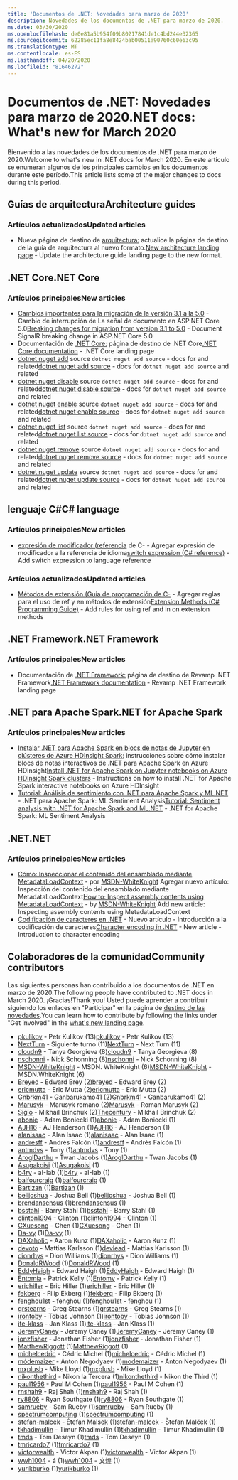 ```yaml
---
title: 'Documentos de .NET: Novedades para marzo de 2020'
description: Novedades de los documentos de .NET para marzo de 2020.
ms.date: 03/30/2020
ms.openlocfilehash: de0e81a5b954f09b80217841de1c4bd244e32365
ms.sourcegitcommit: 62285ec11fa8e8424bab00511a90760c60e63c95
ms.translationtype: MT
ms.contentlocale: es-ES
ms.lasthandoff: 04/20/2020
ms.locfileid: "81646272"
---
```

# <a name="net-docs-whats-new-for-march-2020"></a><span data-ttu-id="64f62-103">Documentos de .NET: Novedades para marzo de 2020</span><span class="sxs-lookup"><span data-stu-id="64f62-103">.NET docs: What's new for March 2020</span></span>

<span data-ttu-id="64f62-104">Bienvenido a las novedades de los documentos de .NET para marzo de 2020.</span><span class="sxs-lookup"><span data-stu-id="64f62-104">Welcome to what's new in .NET docs for March 2020.</span></span> <span data-ttu-id="64f62-105">En este artículo se enumeran algunos de los principales cambios en los documentos durante este período.</span><span class="sxs-lookup"><span data-stu-id="64f62-105">This article lists some of the major changes to docs during this period.</span></span>

## <a name="architecture-guides"></a><span data-ttu-id="64f62-106">Guías de arquitectura</span><span class="sxs-lookup"><span data-stu-id="64f62-106">Architecture guides</span></span>

### <a name="updated-articles"></a><span data-ttu-id="64f62-107">Artículos actualizados</span><span class="sxs-lookup"><span data-stu-id="64f62-107">Updated articles</span></span>

- <span data-ttu-id="64f62-108">Nueva página de destino de [arquitectura:](../architecture/index.yml) actualice la página de destino de la guía de arquitectura al nuevo formato.</span><span class="sxs-lookup"><span data-stu-id="64f62-108">[New architecture landing page](../architecture/index.yml) - Update the architecture guide landing page to the new format.</span></span>

## <a name="net-core"></a><span data-ttu-id="64f62-109">.NET Core</span><span class="sxs-lookup"><span data-stu-id="64f62-109">.NET Core</span></span>

### <a name="new-articles"></a><span data-ttu-id="64f62-110">Artículos principales</span><span class="sxs-lookup"><span data-stu-id="64f62-110">New articles</span></span>

- <span data-ttu-id="64f62-111">[Cambios importantes para la migración de la versión 3.1 a la 5.0](../core/compatibility/3.1-5.0.md) - Cambio de interrupción de La señal de documento en ASP.NET Core 5.0</span><span class="sxs-lookup"><span data-stu-id="64f62-111">[Breaking changes for migration from version 3.1 to 5.0](../core/compatibility/3.1-5.0.md) - Document SignalR breaking change in ASP.NET Core 5.0</span></span>
- <span data-ttu-id="64f62-112">Documentación de [.NET Core:](../core/index.yml) página de destino de .NET Core</span><span class="sxs-lookup"><span data-stu-id="64f62-112">[.NET Core documentation](../core/index.yml) - .NET Core landing page</span></span>
- <span data-ttu-id="64f62-113">[dotnet nuget add](../core/tools/dotnet-nuget-add-source.md) source `dotnet nuget add source` - docs for and related</span><span class="sxs-lookup"><span data-stu-id="64f62-113">[dotnet nuget add source](../core/tools/dotnet-nuget-add-source.md) - docs for `dotnet nuget add source` and related</span></span>
- <span data-ttu-id="64f62-114">[dotnet nuget disable](../core/tools/dotnet-nuget-disable-source.md) source `dotnet nuget add source` - docs for and related</span><span class="sxs-lookup"><span data-stu-id="64f62-114">[dotnet nuget disable source](../core/tools/dotnet-nuget-disable-source.md) - docs for `dotnet nuget add source` and related</span></span>
- <span data-ttu-id="64f62-115">[dotnet nuget enable](../core/tools/dotnet-nuget-enable-source.md) source `dotnet nuget add source` - docs for and related</span><span class="sxs-lookup"><span data-stu-id="64f62-115">[dotnet nuget enable source](../core/tools/dotnet-nuget-enable-source.md) - docs for `dotnet nuget add source` and related</span></span>
- <span data-ttu-id="64f62-116">[dotnet nuget list](../core/tools/dotnet-nuget-list-source.md) source `dotnet nuget add source` - docs for and related</span><span class="sxs-lookup"><span data-stu-id="64f62-116">[dotnet nuget list source](../core/tools/dotnet-nuget-list-source.md) - docs for `dotnet nuget add source` and related</span></span>
- <span data-ttu-id="64f62-117">[dotnet nuget remove](../core/tools/dotnet-nuget-remove-source.md) source `dotnet nuget add source` - docs for and related</span><span class="sxs-lookup"><span data-stu-id="64f62-117">[dotnet nuget remove source](../core/tools/dotnet-nuget-remove-source.md) - docs for `dotnet nuget add source` and related</span></span>
- <span data-ttu-id="64f62-118">[dotnet nuget update](../core/tools/dotnet-nuget-update-source.md) source `dotnet nuget add source` - docs for and related</span><span class="sxs-lookup"><span data-stu-id="64f62-118">[dotnet nuget update source](../core/tools/dotnet-nuget-update-source.md) - docs for `dotnet nuget add source` and related</span></span>

## <a name="c-language"></a><span data-ttu-id="64f62-119">lenguaje C#</span><span class="sxs-lookup"><span data-stu-id="64f62-119">C# language</span></span>

### <a name="new-articles"></a><span data-ttu-id="64f62-120">Artículos principales</span><span class="sxs-lookup"><span data-stu-id="64f62-120">New articles</span></span>

- <span data-ttu-id="64f62-121">[expresión de modificador (referencia](../csharp/language-reference/operators/switch-expression.md) de C- - Agregar expresión de modificador a la referencia de idioma</span><span class="sxs-lookup"><span data-stu-id="64f62-121">[switch expression (C# reference)](../csharp/language-reference/operators/switch-expression.md) - Add switch expression to language reference</span></span>

### <a name="updated-articles"></a><span data-ttu-id="64f62-122">Artículos actualizados</span><span class="sxs-lookup"><span data-stu-id="64f62-122">Updated articles</span></span>

- <span data-ttu-id="64f62-123">[Métodos de extensión (Guía de programación de C-](../csharp/programming-guide/classes-and-structs/extension-methods.md) - Agregar reglas para el uso de ref y en métodos de extensión</span><span class="sxs-lookup"><span data-stu-id="64f62-123">[Extension Methods (C# Programming Guide)](../csharp/programming-guide/classes-and-structs/extension-methods.md) - Add rules for using ref and in on extension methods</span></span>

## <a name="net-framework"></a><span data-ttu-id="64f62-124">.NET Framework</span><span class="sxs-lookup"><span data-stu-id="64f62-124">.NET Framework</span></span>

### <a name="new-articles"></a><span data-ttu-id="64f62-125">Artículos principales</span><span class="sxs-lookup"><span data-stu-id="64f62-125">New articles</span></span>

- <span data-ttu-id="64f62-126">Documentación de [.NET Framework:](../framework/index.yml) página de destino de Revamp .NET Framework</span><span class="sxs-lookup"><span data-stu-id="64f62-126">[.NET Framework documentation](../framework/index.yml) - Revamp .NET Framework landing page</span></span>

## <a name="net-for-apache-spark"></a><span data-ttu-id="64f62-127">.NET para Apache Spark</span><span class="sxs-lookup"><span data-stu-id="64f62-127">.NET for Apache Spark</span></span>

### <a name="new-articles"></a><span data-ttu-id="64f62-128">Artículos principales</span><span class="sxs-lookup"><span data-stu-id="64f62-128">New articles</span></span>

- <span data-ttu-id="64f62-129">[Instalar .NET para Apache Spark en blocs de notas de Jupyter en clústeres de Azure HDInsight Spark:](../spark/how-to-guides/hdinsight-notebook-installation.md) instrucciones sobre cómo instalar blocs de notas interactivos de .NET para Apache Spark en Azure HDInsight</span><span class="sxs-lookup"><span data-stu-id="64f62-129">[Install .NET for Apache Spark on Jupyter notebooks on Azure HDInsight Spark clusters](../spark/how-to-guides/hdinsight-notebook-installation.md) - Instructions on how to install .NET for Apache Spark interactive notebooks on Azure HDInsight</span></span>
- <span data-ttu-id="64f62-130">[Tutorial: Análisis de sentimiento con .NET para Apache Spark y ML.NET](../spark/tutorials/ml-sentiment-analysis.md) - .NET para Apache Spark: ML Sentiment Analysis</span><span class="sxs-lookup"><span data-stu-id="64f62-130">[Tutorial: Sentiment analysis with .NET for Apache Spark and ML.NET](../spark/tutorials/ml-sentiment-analysis.md) - .NET for Apache Spark: ML Sentiment Analysis</span></span>

## <a name="net"></a><span data-ttu-id="64f62-131">.NET</span><span class="sxs-lookup"><span data-stu-id="64f62-131">.NET</span></span>

### <a name="new-articles"></a><span data-ttu-id="64f62-132">Artículos principales</span><span class="sxs-lookup"><span data-stu-id="64f62-132">New articles</span></span>

- <span data-ttu-id="64f62-133">[Cómo: Inspeccionar el contenido del ensamblado mediante MetadataLoadContext](../standard/assembly/inspect-contents-using-metadataloadcontext.md) - por [MSDN-WhiteKnight](https://github.com/MSDN-WhiteKnight) Agregar nuevo artículo: Inspección del contenido del ensamblado mediante MetadataLoadContext</span><span class="sxs-lookup"><span data-stu-id="64f62-133">[How to: Inspect assembly contents using MetadataLoadContext](../standard/assembly/inspect-contents-using-metadataloadcontext.md) - by [MSDN-WhiteKnight](https://github.com/MSDN-WhiteKnight) Add new article: Inspecting assembly contents using MetadataLoadContext</span></span>
- <span data-ttu-id="64f62-134">[Codificación de caracteres en .NET](../standard/base-types/character-encoding-introduction.md) - Nuevo artículo - Introducción a la codificación de caracteres</span><span class="sxs-lookup"><span data-stu-id="64f62-134">[Character encoding in .NET](../standard/base-types/character-encoding-introduction.md) - New article - Introduction to character encoding</span></span>

## <a name="community-contributors"></a><span data-ttu-id="64f62-135">Colaboradores de la comunidad</span><span class="sxs-lookup"><span data-stu-id="64f62-135">Community contributors</span></span>

<span data-ttu-id="64f62-136">Las siguientes personas han contribuido a los documentos de .NET en marzo de 2020.</span><span class="sxs-lookup"><span data-stu-id="64f62-136">The following people have contributed to .NET docs in March 2020.</span></span> <span data-ttu-id="64f62-137">¡Gracias!</span><span class="sxs-lookup"><span data-stu-id="64f62-137">Thank you!</span></span> <span data-ttu-id="64f62-138">Usted puede aprender a contribuir siguiendo los enlaces en "Participar" en la página de [destino de las novedades](index.yml).</span><span class="sxs-lookup"><span data-stu-id="64f62-138">You can learn how to contribute by following the links under "Get involved" in the [what's new landing page](index.yml).</span></span>

- <span data-ttu-id="64f62-139">[pkulikov](https://github.com/pkulikov) - Petr Kulikov (13)</span><span class="sxs-lookup"><span data-stu-id="64f62-139">[pkulikov](https://github.com/pkulikov) - Petr Kulikov (13)</span></span>
- <span data-ttu-id="64f62-140">[NextTurn](https://github.com/NextTurn) - Siguiente turno (11)</span><span class="sxs-lookup"><span data-stu-id="64f62-140">[NextTurn](https://github.com/NextTurn) - Next Turn (11)</span></span>
- <span data-ttu-id="64f62-141">[cloudn9](https://github.com/cloudn9) - Tanya Georgieva (8)</span><span class="sxs-lookup"><span data-stu-id="64f62-141">[cloudn9](https://github.com/cloudn9) - Tanya Georgieva (8)</span></span>
- <span data-ttu-id="64f62-142">[nschonni](https://github.com/nschonni) - Nick Schonning (8)</span><span class="sxs-lookup"><span data-stu-id="64f62-142">[nschonni](https://github.com/nschonni) - Nick Schonning (8)</span></span>
- <span data-ttu-id="64f62-143">[MSDN-WhiteKnight](https://github.com/MSDN-WhiteKnight) - MSDN. WhiteKnight (6)</span><span class="sxs-lookup"><span data-stu-id="64f62-143">[MSDN-WhiteKnight](https://github.com/MSDN-WhiteKnight) - MSDN.WhiteKnight (6)</span></span>
- <span data-ttu-id="64f62-144">[Breyed](https://github.com/breyed) - Edward Brey (2)</span><span class="sxs-lookup"><span data-stu-id="64f62-144">[breyed](https://github.com/breyed) - Edward Brey (2)</span></span>
- <span data-ttu-id="64f62-145">[ericmutta](https://github.com/ericmutta) - Eric Mutta (2)</span><span class="sxs-lookup"><span data-stu-id="64f62-145">[ericmutta](https://github.com/ericmutta) - Eric Mutta (2)</span></span>
- <span data-ttu-id="64f62-146">[Gnbrkm41](https://github.com/Gnbrkm41) - Ganbarukamo41 (2)</span><span class="sxs-lookup"><span data-stu-id="64f62-146">[Gnbrkm41](https://github.com/Gnbrkm41) - Ganbarukamo41 (2)</span></span>
- <span data-ttu-id="64f62-147">[Marusyk](https://github.com/Marusyk) - Marusyk romano (2)</span><span class="sxs-lookup"><span data-stu-id="64f62-147">[Marusyk](https://github.com/Marusyk) - Roman Marusyk (2)</span></span>
- <span data-ttu-id="64f62-148">[Siglo](https://github.com/Thecentury) - Mikhail Brinchuk (2)</span><span class="sxs-lookup"><span data-stu-id="64f62-148">[Thecentury](https://github.com/Thecentury) - Mikhail Brinchuk (2)</span></span>
- <span data-ttu-id="64f62-149">[abonie](https://github.com/abonie) - Adam Boniecki (1)</span><span class="sxs-lookup"><span data-stu-id="64f62-149">[abonie](https://github.com/abonie) - Adam Boniecki (1)</span></span>
- <span data-ttu-id="64f62-150">[AJH16](https://github.com/AJH16) - AJ Henderson (1)</span><span class="sxs-lookup"><span data-stu-id="64f62-150">[AJH16](https://github.com/AJH16) - AJ Henderson (1)</span></span>
- <span data-ttu-id="64f62-151">[alanisaac](https://github.com/alanisaac) - Alan Isaac (1)</span><span class="sxs-lookup"><span data-stu-id="64f62-151">[alanisaac](https://github.com/alanisaac) - Alan Isaac (1)</span></span>
- <span data-ttu-id="64f62-152">[andresff](https://github.com/andresff) - Andrés Falcón (1)</span><span class="sxs-lookup"><span data-stu-id="64f62-152">[andresff](https://github.com/andresff) - Andrés Falcón (1)</span></span>
- <span data-ttu-id="64f62-153">[antmdvs](https://github.com/antmdvs) - Tony (1)</span><span class="sxs-lookup"><span data-stu-id="64f62-153">[antmdvs](https://github.com/antmdvs) - Tony (1)</span></span>
- <span data-ttu-id="64f62-154">[AroglDarthu](https://github.com/AroglDarthu) - Twan Jacobs (1)</span><span class="sxs-lookup"><span data-stu-id="64f62-154">[AroglDarthu](https://github.com/AroglDarthu) - Twan Jacobs (1)</span></span>
- <span data-ttu-id="64f62-155">[Asugakoisi](https://github.com/Asugakoisi) (1)</span><span class="sxs-lookup"><span data-stu-id="64f62-155">[Asugakoisi](https://github.com/Asugakoisi) (1)</span></span>
- <span data-ttu-id="64f62-156">[b4ry](https://github.com/b4ry) - aI-Iab (1)</span><span class="sxs-lookup"><span data-stu-id="64f62-156">[b4ry](https://github.com/b4ry) - aI-Iab (1)</span></span>
- <span data-ttu-id="64f62-157">[balfourcraig](https://github.com/balfourcraig) (1)</span><span class="sxs-lookup"><span data-stu-id="64f62-157">[balfourcraig](https://github.com/balfourcraig) (1)</span></span>
- <span data-ttu-id="64f62-158">[Bartizan](https://github.com/Bartizan) (1)</span><span class="sxs-lookup"><span data-stu-id="64f62-158">[Bartizan](https://github.com/Bartizan) (1)</span></span>
- <span data-ttu-id="64f62-159">[belljoshua](https://github.com/belljoshua) - Joshua Bell (1)</span><span class="sxs-lookup"><span data-stu-id="64f62-159">[belljoshua](https://github.com/belljoshua) - Joshua Bell (1)</span></span>
- <span data-ttu-id="64f62-160">[brendansensus](https://github.com/brendansensus) (1)</span><span class="sxs-lookup"><span data-stu-id="64f62-160">[brendansensus](https://github.com/brendansensus) (1)</span></span>
- <span data-ttu-id="64f62-161">[bsstahl](https://github.com/bsstahl) - Barry Stahl (1)</span><span class="sxs-lookup"><span data-stu-id="64f62-161">[bsstahl](https://github.com/bsstahl) - Barry Stahl (1)</span></span>
- <span data-ttu-id="64f62-162">[clinton1994](https://github.com/clinton1994) - Clinton (1)</span><span class="sxs-lookup"><span data-stu-id="64f62-162">[clinton1994](https://github.com/clinton1994) - Clinton (1)</span></span>
- <span data-ttu-id="64f62-163">[CXuesong](https://github.com/CXuesong) - Chen (1)</span><span class="sxs-lookup"><span data-stu-id="64f62-163">[CXuesong](https://github.com/CXuesong) - Chen (1)</span></span>
- <span data-ttu-id="64f62-164">[Da-vy](https://github.com/Da-vy) (1)</span><span class="sxs-lookup"><span data-stu-id="64f62-164">[Da-vy](https://github.com/Da-vy) (1)</span></span>
- <span data-ttu-id="64f62-165">[DAXaholic](https://github.com/DAXaholic) - Aaron Kunz (1)</span><span class="sxs-lookup"><span data-stu-id="64f62-165">[DAXaholic](https://github.com/DAXaholic) - Aaron Kunz (1)</span></span>
- <span data-ttu-id="64f62-166">[devoto](https://github.com/devlead) - Mattias Karlsson (1)</span><span class="sxs-lookup"><span data-stu-id="64f62-166">[devlead](https://github.com/devlead) - Mattias Karlsson (1)</span></span>
- <span data-ttu-id="64f62-167">[dionrhys](https://github.com/dionrhys) - Dion Williams (1)</span><span class="sxs-lookup"><span data-stu-id="64f62-167">[dionrhys](https://github.com/dionrhys) - Dion Williams (1)</span></span>
- <span data-ttu-id="64f62-168">[DonaldRWood](https://github.com/DonaldRWood) (1)</span><span class="sxs-lookup"><span data-stu-id="64f62-168">[DonaldRWood](https://github.com/DonaldRWood) (1)</span></span>
- <span data-ttu-id="64f62-169">[EddyHaigh](https://github.com/EddyHaigh) - Edward Haigh (1)</span><span class="sxs-lookup"><span data-stu-id="64f62-169">[EddyHaigh](https://github.com/EddyHaigh) - Edward Haigh (1)</span></span>
- <span data-ttu-id="64f62-170">[Entomía](https://github.com/Entomy) - Patrick Kelly (1)</span><span class="sxs-lookup"><span data-stu-id="64f62-170">[Entomy](https://github.com/Entomy) - Patrick Kelly (1)</span></span>
- <span data-ttu-id="64f62-171">[erichiller](https://github.com/erichiller) - Eric Hiller (1)</span><span class="sxs-lookup"><span data-stu-id="64f62-171">[erichiller](https://github.com/erichiller) - Eric Hiller (1)</span></span>
- <span data-ttu-id="64f62-172">[fekberg](https://github.com/fekberg) - Filip Ekberg (1)</span><span class="sxs-lookup"><span data-stu-id="64f62-172">[fekberg](https://github.com/fekberg) - Filip Ekberg (1)</span></span>
- <span data-ttu-id="64f62-173">[fenghou1st](https://github.com/fenghou1st) - fenghou (1)</span><span class="sxs-lookup"><span data-stu-id="64f62-173">[fenghou1st](https://github.com/fenghou1st) - fenghou (1)</span></span>
- <span data-ttu-id="64f62-174">[grstearns](https://github.com/grstearns) - Greg Stearns (1)</span><span class="sxs-lookup"><span data-stu-id="64f62-174">[grstearns](https://github.com/grstearns) - Greg Stearns (1)</span></span>
- <span data-ttu-id="64f62-175">[irontoby](https://github.com/irontoby) - Tobias Johnson (1)</span><span class="sxs-lookup"><span data-stu-id="64f62-175">[irontoby](https://github.com/irontoby) - Tobias Johnson (1)</span></span>
- <span data-ttu-id="64f62-176">[ite-klass](https://github.com/ite-klass) - Jan Klass (1)</span><span class="sxs-lookup"><span data-stu-id="64f62-176">[ite-klass](https://github.com/ite-klass) - Jan Klass (1)</span></span>
- <span data-ttu-id="64f62-177">[JeremyCaney](https://github.com/JeremyCaney) - Jeremy Caney (1)</span><span class="sxs-lookup"><span data-stu-id="64f62-177">[JeremyCaney](https://github.com/JeremyCaney) - Jeremy Caney (1)</span></span>
- <span data-ttu-id="64f62-178">[jonzfisher](https://github.com/jonzfisher) - Jonathan Fisher (1)</span><span class="sxs-lookup"><span data-stu-id="64f62-178">[jonzfisher](https://github.com/jonzfisher) - Jonathan Fisher (1)</span></span>
- <span data-ttu-id="64f62-179">[MatthewRiggott](https://github.com/MatthewRiggott) (1)</span><span class="sxs-lookup"><span data-stu-id="64f62-179">[MatthewRiggott](https://github.com/MatthewRiggott) (1)</span></span>
- <span data-ttu-id="64f62-180">[michelcedric](https://github.com/michelcedric) - Cédric Michel (1)</span><span class="sxs-lookup"><span data-stu-id="64f62-180">[michelcedric](https://github.com/michelcedric) - Cédric Michel (1)</span></span>
- <span data-ttu-id="64f62-181">[módemaizer](https://github.com/modemaizer) - Anton Negodyaev (1)</span><span class="sxs-lookup"><span data-stu-id="64f62-181">[modemaizer](https://github.com/modemaizer) - Anton Negodyaev (1)</span></span>
- <span data-ttu-id="64f62-182">[mxplusb](https://github.com/mxplusb) - Mike Lloyd (1)</span><span class="sxs-lookup"><span data-stu-id="64f62-182">[mxplusb](https://github.com/mxplusb) - Mike Lloyd (1)</span></span>
- <span data-ttu-id="64f62-183">[nikonthethird](https://github.com/nikonthethird) - Nikon la Tercera (1)</span><span class="sxs-lookup"><span data-stu-id="64f62-183">[nikonthethird](https://github.com/nikonthethird) - Nikon the Third (1)</span></span>
- <span data-ttu-id="64f62-184">[paul1956](https://github.com/paul1956) - Paul M Cohen (1)</span><span class="sxs-lookup"><span data-stu-id="64f62-184">[paul1956](https://github.com/paul1956) - Paul M Cohen (1)</span></span>
- <span data-ttu-id="64f62-185">[rnshah9](https://github.com/rnshah9) - Raj Shah (1)</span><span class="sxs-lookup"><span data-stu-id="64f62-185">[rnshah9](https://github.com/rnshah9) - Raj Shah (1)</span></span>
- <span data-ttu-id="64f62-186">[ry8806](https://github.com/ry8806) - Ryan Southgate (1)</span><span class="sxs-lookup"><span data-stu-id="64f62-186">[ry8806](https://github.com/ry8806) - Ryan Southgate (1)</span></span>
- <span data-ttu-id="64f62-187">[samrueby](https://github.com/samrueby) - Sam Rueby (1)</span><span class="sxs-lookup"><span data-stu-id="64f62-187">[samrueby](https://github.com/samrueby) - Sam Rueby (1)</span></span>
- <span data-ttu-id="64f62-188">[spectrumcomputing](https://github.com/spectrumcomputing) (1)</span><span class="sxs-lookup"><span data-stu-id="64f62-188">[spectrumcomputing](https://github.com/spectrumcomputing) (1)</span></span>
- <span data-ttu-id="64f62-189">[stefan-malcek](https://github.com/stefan-malcek) - Étefan Malsek (1)</span><span class="sxs-lookup"><span data-stu-id="64f62-189">[stefan-malcek](https://github.com/stefan-malcek) - Štefan Malček (1)</span></span>
- <span data-ttu-id="64f62-190">[tkhadimullin](https://github.com/tkhadimullin) - Timur Khadimullin (1)</span><span class="sxs-lookup"><span data-stu-id="64f62-190">[tkhadimullin](https://github.com/tkhadimullin) - Timur Khadimullin (1)</span></span>
- <span data-ttu-id="64f62-191">[tmds](https://github.com/tmds) - Tom Deseyn (1)</span><span class="sxs-lookup"><span data-stu-id="64f62-191">[tmds](https://github.com/tmds) - Tom Deseyn (1)</span></span>
- <span data-ttu-id="64f62-192">[tmricardo7](https://github.com/tmricardo7) (1)</span><span class="sxs-lookup"><span data-stu-id="64f62-192">[tmricardo7](https://github.com/tmricardo7) (1)</span></span>
- <span data-ttu-id="64f62-193">[victorwealth](https://github.com/victorwealth) - Victor Akpan (1)</span><span class="sxs-lookup"><span data-stu-id="64f62-193">[victorwealth](https://github.com/victorwealth) - Victor Akpan (1)</span></span>
- <span data-ttu-id="64f62-194">[wwh1004](https://github.com/wwh1004) - á (1)</span><span class="sxs-lookup"><span data-stu-id="64f62-194">[wwh1004](https://github.com/wwh1004) - 文煌 (1)</span></span>
- <span data-ttu-id="64f62-195">[yurikburko](https://github.com/yurikburko) (1)</span><span class="sxs-lookup"><span data-stu-id="64f62-195">[yurikburko](https://github.com/yurikburko) (1)</span></span>

